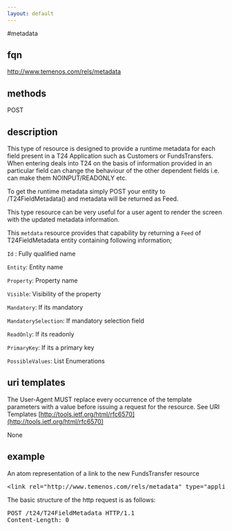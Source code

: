 ```yaml
---
layout: default
---
```


#metadata

## fqn
http://www.temenos.com/rels/metadata

## methods
POST

## description
This type of resource is designed to provide a runtime metadata for each field present in a T24 Application such as Customers or FundsTransfers. When entering deals into T24 on the basis of information provided in an particular field can change the behaviour of the other dependent fields i.e. can make them NOINPUT/READONLY etc.

To get the runtime metadata simply POST your entity to /T24FieldMetadata() and metadata will be returned as Feed.

This type resource can be very useful for a user agent to render the screen with the updated metadata information.

This `metdata` resource provides that capability by returning a `Feed` of T24FieldMetadata entity containing following information;

`Id`	: Fully qualified name 

`Entity`: Entity name

`Property`: Property name

`Visible`: Visibility of the property

`Mandatory`: If its mandatory

`MandatorySelection`: If mandatory selection field

`ReadOnly`: If its readonly

`PrimaryKey`: If its a primary key

`PossibleValues`: List Enumerations

## uri templates
The User-Agent MUST replace every occurrence of the template parameters with a value before issuing a request for the resource.  See URI Templates [http://tools.ietf.org/html/rfc6570](http://tools.ietf.org/html/rfc6570)

None


## example
An atom representation of a link to the new FundsTransfer resource
<pre>
&lt;link rel="http://www.temenos.com/rels/metadata" type="application/atom+xml;type=entry" title="T24FieldMetadata" href="T24FieldMetadata"/&gt;
</pre>

The basic structure of the http request is as follows:
<pre>
POST /t24/T24FieldMetadata HTTP/1.1
Content-Length: 0
</pre>
